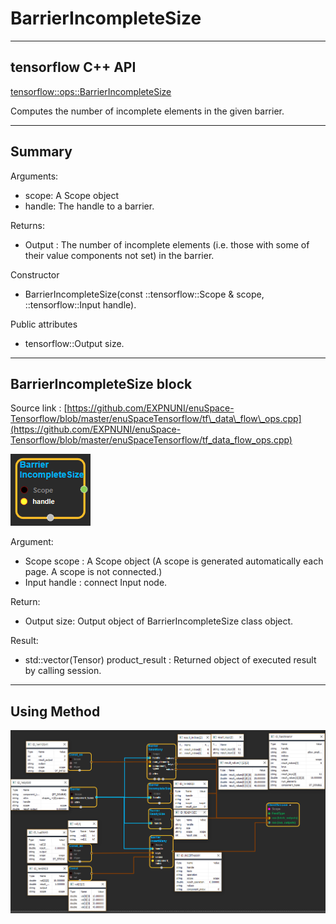 # BarrierIncompleteSize

---

## tensorflow C++ API

[tensorflow::ops::BarrierIncompleteSize](https://www.tensorflow.org/api_docs/cc/class/tensorflow/ops/barrier-incomplete-size)

Computes the number of incomplete elements in the given barrier.

---

## Summary

Arguments:

* scope: A Scope object
* handle: The handle to a barrier.

Returns:

* Output : The number of incomplete elements \(i.e. those with some of their value components not set\) in the barrier.

Constructor

* BarrierIncompleteSize\(const ::tensorflow::Scope & scope, ::tensorflow::Input handle\).

Public attributes

* tensorflow::Output size.

---

## BarrierIncompleteSize block

Source link : [https://github.com/EXPNUNI/enuSpace-Tensorflow/blob/master/enuSpaceTensorflow/tf\_data\_flow\_ops.cpp](https://github.com/EXPNUNI/enuSpace-Tensorflow/blob/master/enuSpaceTensorflow/tf_data_flow_ops.cpp)

![](/assets/dataflow_BarrierIncompleteSize_Symbol.png)

Argument:

* Scope scope : A Scope object \(A scope is generated automatically each page. A scope is not connected.\)
* Input handle : connect Input node.

Return:

* Output  size: Output object of BarrierIncompleteSize class object.

Result:

* std::vector\(Tensor\) product\_result : Returned object of executed result by calling session.

---

## Using Method

![](/assets/dataflow_BarrierIncompleteSize_Method.png)

